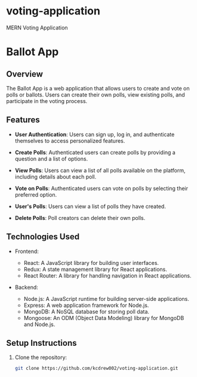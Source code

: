 # voting-application
MERN Voting Application
# Ballot App

## Overview

The Ballot App is a web application that allows users to create and vote on polls or ballots. Users can create their own polls, view existing polls, and participate in the voting process.

## Features

- **User Authentication**: Users can sign up, log in, and authenticate themselves to access personalized features.

- **Create Polls**: Authenticated users can create polls by providing a question and a list of options.

- **View Polls**: Users can view a list of all polls available on the platform, including details about each poll.

- **Vote on Polls**: Authenticated users can vote on polls by selecting their preferred option.

- **User's Polls**: Users can view a list of polls they have created.

- **Delete Polls**: Poll creators can delete their own polls.

## Technologies Used

- Frontend:
  - React: A JavaScript library for building user interfaces.
  - Redux: A state management library for React applications.
  - React Router: A library for handling navigation in React applications.

- Backend:
  - Node.js: A JavaScript runtime for building server-side applications.
  - Express: A web application framework for Node.js.
  - MongoDB: A NoSQL database for storing poll data.
  - Mongoose: An ODM (Object Data Modeling) library for MongoDB and Node.js.

## Setup Instructions

1. Clone the repository:

   ```bash
   git clone https://github.com/kcdrew002/voting-application.git
